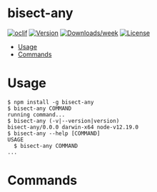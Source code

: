 bisect-any
==========

[![oclif](https://img.shields.io/badge/cli-oclif-brightgreen.svg)](https://oclif.io)
[![Version](https://img.shields.io/npm/v/bisect-any.svg)](https://npmjs.org/package/bisect-any)
[![Downloads/week](https://img.shields.io/npm/dw/bisect-any.svg)](https://npmjs.org/package/bisect-any)
[![License](https://img.shields.io/npm/l/bisect-any.svg)](https://github.com/chauchakching/bisect-any/blob/master/package.json)

<!-- toc -->
* [Usage](#usage)
* [Commands](#commands)
<!-- tocstop -->
# Usage
<!-- usage -->
```sh-session
$ npm install -g bisect-any
$ bisect-any COMMAND
running command...
$ bisect-any (-v|--version|version)
bisect-any/0.0.0 darwin-x64 node-v12.19.0
$ bisect-any --help [COMMAND]
USAGE
  $ bisect-any COMMAND
...
```
<!-- usagestop -->
# Commands
<!-- commands -->

<!-- commandsstop -->
